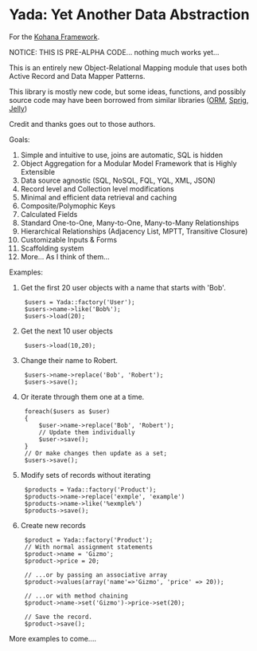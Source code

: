 # Yada: Yet Another Data Abstraction

For the [Kohana Framework](http://kohanaframework.org/).

NOTICE: THIS IS PRE-ALPHA CODE... nothing much works yet...

This is an entirely new Object-Relational Mapping module that uses both Active Record and Data Mapper Patterns. 

This library is mostly new code, but some ideas, functions, and possibly source code may have been borrowed 
from similar libraries ([ORM](http://github.com/kohana/orm), [Sprig](http://github.com/shadowhand/sprig), [Jelly](http://github.com/jonathangeiger/kohana-jelly))

Credit and thanks goes out to those authors.

Goals:

1. Simple and intuitive to use, joins are automatic, SQL is hidden
2. Object Aggregation for a Modular Model Framework that is Highly Extensible
3. Data source agnostic (SQL, NoSQL, FQL, YQL, XML, JSON) 
4. Record level and Collection level modifications
5. Minimal and efficient data retrieval and caching
6. Composite/Polymophic Keys
7. Calculated Fields
8. Standard One-to-One, Many-to-One, Many-to-Many Relationships
9. Hierarchical Relationships (Adjacency List, MPTT, Transitive Closure)
10. Customizable Inputs & Forms
11. Scaffolding system
12. More... As I think of them...

Examples:

1. Get the first 20 user objects with a name that starts with 'Bob'.

		$users = Yada::factory('User');
		$users->name->like('Bob%');
		$users->load(20);
		
2. Get the next 10 user objects

		$users->load(10,20);
		
2. Change their name to Robert.

		$users->name->replace('Bob', 'Robert');
		$users->save();
	
3. Or iterate through them one at a time.

		foreach($users as $user)
		{
			$user->name->replace('Bob', 'Robert');
			// Update them individually
			$user->save();
		}
		// Or make changes then update as a set;
		$users->save();

4. Modify sets of records without iterating

		$products = Yada::factory('Product');
		$products->name->replace('exmple', 'example')
		$products->name->like('%exmple%')
		$products->save();

5. Create new records

		$product = Yada::factory('Product');
		// With normal assignment statements
		$product->name = 'Gizmo';
		$product->price = 20;
		
		// ...or by passing an associative array
		$product->values(array('name'=>'Gizmo', 'price' => 20));
		
		// ...or with method chaining
		$product->name->set('Gizmo')->price->set(20);
		
		// Save the record.
		$product->save();
		


More examples to come....